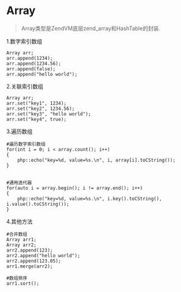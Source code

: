# Array

>Array类型是ZendVM底层zend_array和HashTable的封装.


1.数字索引数组

```
Array arr;
arr.append(1234);
arr.append(1234.56);
arr.append(false);
arr.append("hello world");
```

2.关联索引数组

```
Array arr;
arr.set("key1", 1234);
arr.set("key2", 1234.56);
arr.set("key3", "hello world");
arr.set("key4", true);
```

3.遍历数组

```
#遍历数字索引数组
for(int i = 0; i < array.count(); i++)
{
    php::echo("key=%d, value=%s.\n", i, array[i].toCString());
}


#通用迭代器
for(auto i = array.begin(); i != array.end(); i++)
{
    php::echo("key=%d, value=%s.\n", i.key().toCString(), i.value().toCString());
}
```

4.其他方法

```
#合并数组
Array arr1;
Array arr2;
arr2.append(123);
arr2.append("hello world");
arr2.append(123.05);
arr1.merge(arr2);

#数组排序
arr1.sort();
```